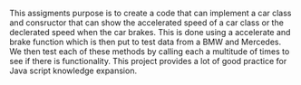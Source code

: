 This assigments purpose is to create a code that can implement a car class and consructor that can show the accelerated speed of a car class or the declerated speed when the car brakes. 
This is done using a accelerate and brake function which is then put to test data from a BMW and Mercedes. We then test each of these methods by calling each a multitude of times to see if there is functionality. 
This project provides a lot of good practice for Java script knowledge expansion. 
